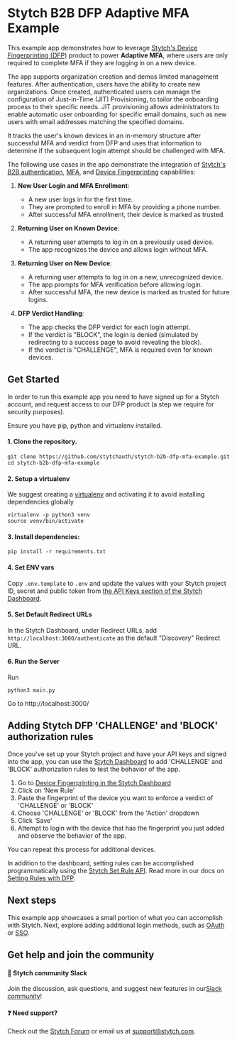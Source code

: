 # Stytch B2B DFP Adaptive MFA Example
This example app demonstrates how to leverage [Stytch's Device Fingerprinting (DFP)](https://stytch.com/docs/fraud/guides) product to power **Adaptive MFA**, where users are only required to complete MFA if they are logging in on a new device.

The app supports organization creation and demos limited management features.  After authentication, users have the ability to create new organizations.  Once created, authenticated users can manage the configuration of Just-in-Time (JIT) Provisioning, to tailor the onboarding process to their specific needs. JIT provisioning allows administrators to enable automatic user onboarding for specific email domains, such as new users with email addresses matching the specified domains.

It tracks the user's known devices in an in-memory structure after successful MFA and verdict from DFP and uses that information to determine if the subsequent login attempt should be challenged with MFA.

The following use cases in the app demonstrate the integration of [Stytch's B2B authentication](https://stytch.com/docs/b2b/overview), [MFA](https://stytch.com/docs/b2b/guides/mfa/overview), and [Device Fingerprinting](https://stytch.com/docs/fraud/guides) capabilities:

1. **New User Login and MFA Enrollment**:
   - A new user logs in for the first time.
   - They are prompted to enroll in MFA by providing a phone number.
   - After successful MFA enrollment, their device is marked as trusted.

2. **Returning User on Known Device**:
   - A returning user attempts to log in on a previously used device.
   - The app recognizes the device and allows login without MFA.

3. **Returning User on New Device**:
   - A returning user attempts to log in on a new, unrecognized device.
   - The app prompts for MFA verification before allowing login.
   - After successful MFA, the new device is marked as trusted for future logins.

4. **DFP Verdict Handling**:
   - The app checks the DFP verdict for each login attempt.
   - If the verdict is "BLOCK", the login is denied (simulated by redirecting to a success page to avoid revealing the block).
   - If the verdict is "CHALLENGE", MFA is required even for known devices.

## Get Started
In order to run this example app you need to have signed up for a Stytch account, and request access to our DFP product (a step we require for security purposes).

Ensure you have pip, python and virtualenv installed.

#### 1. Clone the repository.
```
git clone https://github.com/stytchauth/stytch-b2b-dfp-mfa-example.git
cd stytch-b2b-dfp-mfa-example
```

#### 2. Setup a virtualenv

We suggest creating a [virtualenv](https://docs.python.org/3/library/venv.html) and activating it to avoid installing dependencies globally
```
virtualenv -p python3 venv
source venv/bin/activate
```

#### 3. Install dependencies:
```
pip install -r requirements.txt
```

#### 4. Set ENV vars

Copy `.env.template` to `.env` and update the values with your Stytch project ID, secret and public token from [the API Keys section of the Stytch Dashboard](https://stytch.com/dashboard/api-keys).

#### 5. Set Default Redirect URLs

In the Stytch Dashboard, under Redirect URLs, add `http://localhost:3000/authenticate` as the default "Discovery" Redirect URL.

#### 6. Run the Server
Run
```
python3 main.py
```
Go to http://localhost:3000/

## Adding Stytch DFP 'CHALLENGE' and 'BLOCK' authorization rules

Once you've set up your Stytch project and have your API keys and signed into the app, you can use the [Stytch Dashboard](https://stytch.com/dashboard/device-fingerprinting?tab=rules) to add 'CHALLENGE' and 'BLOCK' authorization rules to test the behavior of the app.

1. Go to [Device Fingerprinting in the Stytch Dashboard](https://stytch.com/dashboard/device-fingerprinting?tab=rules)
2. Click on 'New Rule'
3. Paste the fingerprint of the device you want to enforce a verdict of 'CHALLENGE' or 'BLOCK'
4. Choose 'CHALLENGE' or 'BLOCK' from the 'Action' dropdown
5. Click 'Save'
6. Attempt to login with the device that has the fingerprint you just added and observe the behavior of the app.

You can repeat this process for additional devices.

In addition to the dashboard, setting rules can be accomplished programmatically using the [Stytch Set Rule API](https://stytch.com/docs/fraud/api/set-rule). Read more in our docs on [Setting Rules with DFP](https://stytch.com/docs/fraud/guides/device-fingerprinting/traffic-shaping/setting-rules).

## Next steps

This example app showcases a small portion of what you can accomplish with Stytch. Next, explore adding additional login methods, such as [OAuth](https://stytch.com/docs/b2b/guides/oauth/initial-setup) or [SSO](https://stytch.com/docs/b2b/guides/sso/initial-setup).

## Get help and join the community

#### :speech_balloon: Stytch community Slack

Join the discussion, ask questions, and suggest new features in our ​[Slack community](https://stytch.com/docs/resources/support/overview)!

#### :question: Need support?

Check out the [Stytch Forum](https://forum.stytch.com/) or email us at [support@stytch.com](mailto:support@stytch.com).
